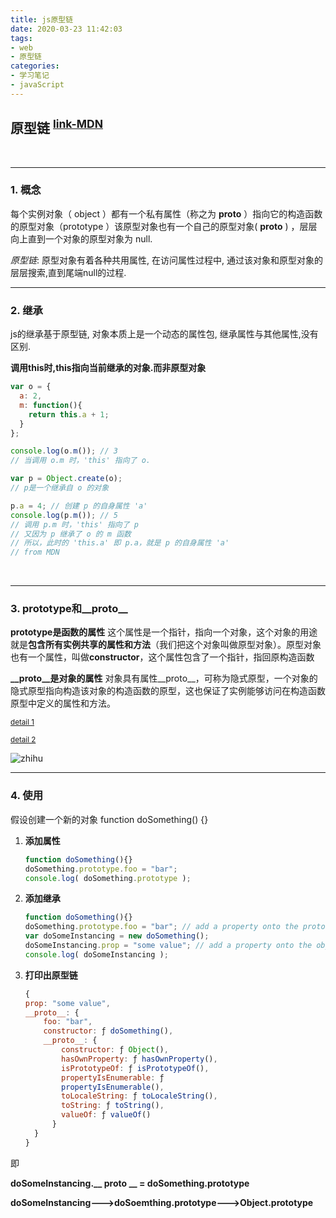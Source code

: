 ```yaml
---
title: js原型链
date: 2020-03-23 11:42:03
tags:
- web
- 原型链
categories: 
- 学习笔记
- javaScript
---
```


## **原型链** <sup>[link-MDN](https://developer.mozilla.org/zh-CN/docs/Web/JavaScript/Inheritance_and_the_prototype_chain)</sup>
<br>

---
### 1. **概念**

每个实例对象（ object ）都有一个私有属性（称之为 __proto__ ）指向它的构造函数的原型对象（prototype ）该原型对象也有一个自己的原型对象( __proto__ ) ，层层向上直到一个对象的原型对象为 null.

*原型链*:    原型对象有着各种共用属性, 在访问属性过程中, 通过该对象和原型对象的层层搜索,直到尾端null的过程.
<br>

---
### 2. **继承**

js的继承基于原型链, 对象本质上是一个动态的属性包, 继承属性与其他属性,没有区别.

**调用this时,this指向当前继承的对象.而非原型对象**

```js
var o = {
  a: 2,
  m: function(){
    return this.a + 1;
  }
};

console.log(o.m()); // 3
// 当调用 o.m 时，'this' 指向了 o.

var p = Object.create(o);
// p是一个继承自 o 的对象

p.a = 4; // 创建 p 的自身属性 'a'
console.log(p.m()); // 5
// 调用 p.m 时，'this' 指向了 p
// 又因为 p 继承了 o 的 m 函数
// 所以，此时的 'this.a' 即 p.a，就是 p 的自身属性 'a' 
// from MDN
```
<br>

---
### 3. **prototype和__proto__**


**prototype是函数的属性**
这个属性是一个指针，指向一个对象，这个对象的用途就是**包含所有实例共享的属性和方法**（我们把这个对象叫做原型对象）。原型对象也有一个属性，叫做**constructor**，这个属性包含了一个指针，指回原构造函数

**__proto__是对象的属性**
对象具有属性__proto__，可称为隐式原型，一个对象的隐式原型指向构造该对象的构造函数的原型，这也保证了实例能够访问在构造函数原型中定义的属性和方法。

<small>[detail 1](https://www.zhihu.com/question/34183746)</small>

<small>[detail 2](https://www.zhihu.com/question/56770432/answer/315342130)</small>

![zhihu](https://pic1.zhimg.com/80/e83bca5f1d1e6bf359d1f75727968c11_720w.jpg)
<br>

---
### 4. **使用**

假设创建一个新的对象 function doSomething() {}

1. **添加属性**
    ```js
    function doSomething(){}
    doSomething.prototype.foo = "bar";
    console.log( doSomething.prototype );
    ```
2. **添加继承**
    ```js
    function doSomething(){}
    doSomething.prototype.foo = "bar"; // add a property onto the prototype
    var doSomeInstancing = new doSomething();
    doSomeInstancing.prop = "some value"; // add a property onto the object
    console.log( doSomeInstancing );
    ```
3. **打印出原型链**
    ```js
    {
    prop: "some value",
    __proto__: {
        foo: "bar",
        constructor: ƒ doSomething(),
        __proto__: {
            constructor: ƒ Object(),
            hasOwnProperty: ƒ hasOwnProperty(),
            isPrototypeOf: ƒ isPrototypeOf(),
            propertyIsEnumerable: ƒ
            propertyIsEnumerable(),
            toLocaleString: ƒ toLocaleString(),
            toString: ƒ toString(),
            valueOf: ƒ valueOf()
          }
      }
    }
    ```

即

 **doSomeInstancing.__ proto __ = doSomething.prototype**

**doSomeInstancing--->doSoemthing.prototype--->Object.prototype**